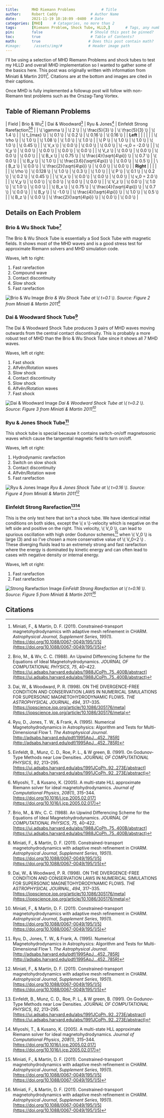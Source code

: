 ```yaml
---
title:      MHD Riemann Problems            # Title
author:     Robert Caddy               # Author Name
date:       2021-11-19 10:10:09 -0400  # Date
categories: [MHD]     # Catagories, no more than 2
tags:       [Riemann Problem, Shock Tube, HLLD,]       # Tags, any number
pin:        false                      # Should this post be pinned?
toc:        true                       # Table of Contents?
math:       true                      # Does this post contain math?
#image:      /assets/img/#            # Header image path
---
```


I'll be using a selection of MHD Riemann Problems and shock tubes to test my
HLLD and overall MHD implementation so I wanted to gather some of the basics
here. This post was originally written with information from Miniati & Martin
2011[^charm]. Citations are at the bottom and images are cited in their
captions.

Once MHD is fully implemented a followup post will follow with non-Riemann test
problems such as the Orszag-Tang Vortex.

## Table of Riemann Problems

| Field           | Brio & Wu[^bw] | Dai & Woodward[^dw]             | Ryu & Jones[^rj]    | Einfeldt Strong Rarefaction[^fr][^hlld] |
| \\( \gamma \\)  | \\( 2 \\)      | \\( \frac{5}{3} \\)             | \\( \frac{5}{3} \\) | \\( 1.4 \\)                             |
| \\( t_{max} \\) | \\( 0.1 \\)    | \\( 0.2 \\)                     | \\( 0.16 \\)        | \\( 0.16 \\)                            |
| **Left**        |                |                                 |                     |                                         |
| \\( \rho \\)    | \\( 1.0 \\)    | \\( 1.08 \\)                    | \\( 1.0 \\)         | \\( 1.0 \\)                             |
| \\( P \\)       | \\( 1.0 \\)    | \\( 1.0 \\)                     | \\( 1.0 \\)         | \\( 0.45 \\)                            |
| \\( V_x \\)     | \\( 0.0 \\)    | \\( 0.0 \\)                     | \\( 0.0 \\)         | \\( -v_0 = -2.0 \\)                     |
| \\( V_y \\)     | \\( 0.0 \\)    | \\( 0.0 \\)                     | \\( 0.0 \\)         | \\( 0.0 \\)                             |
| \\( V_z \\)     | \\( 0.0 \\)    | \\( 0.0 \\)                     | \\( 0.0 \\)         | \\( 0.0 \\)                             |
| \\( B_x \\)     | \\( 0.75 \\)   | \\( \frac{4}{\sqrt{4\pi}} \\)   | \\( 0.7 \\)         | \\( 0.0 \\)                             |
| \\( B_y \\)     | \\( 1.0 \\)    | \\( \frac{3.6}{\sqrt{4\pi}} \\) | \\( 0.0 \\)         | \\( 0.5 \\)                             |
| \\( B_z \\)     | \\( 0.0 \\)    | \\( \frac{2}{\sqrt{4\pi}} \\)   | \\( 0.0 \\)         | \\( 0.0 \\)                             |
| **Right**       |                |                                 |                     |                                         |
| \\( \rho \\)    | \\( 0.128 \\)  | \\( 1.0 \\)                     | \\( 0.3 \\)         | \\( 1.0 \\)                             |
| \\( P \\)       | \\( 0.1 \\)    | \\( 0.2 \\)                     | \\( 0.2 \\)         | \\( 0.45 \\)                            |
| \\( V_x \\)     | \\( 0.0 \\)    | \\( 0.0 \\)                     | \\( 0.0 \\)         | \\( v_0 = 2.0 \\)                       |
| \\( V_y \\)     | \\( 0.0 \\)    | \\( 0.0 \\)                     | \\( 0.0 \\)         | \\( 0.0 \\)                             |
| \\( V_z \\)     | \\( 0.0 \\)    | \\( 1.0 \\)                     | \\( 1.0 \\)         | \\( 0.0 \\)                             |
| \\( B_x \\)     | \\( 0.75 \\)   | \\( \frac{4}{\sqrt{4\pi}} \\)   | \\( 0.7 \\)         | \\( 0.0 \\)                             |
| \\( B_y \\)     | \\( -1.0 \\)   | \\( \frac{4}{\sqrt{4\pi}} \\)   | \\( 1.0 \\)         | \\( 0.5 \\)                             |
| \\( B_z \\)     | \\( 0.0 \\)    | \\( \frac{2}{\sqrt{4\pi}} \\)   | \\( 0.0 \\)         | \\( 0.0 \\)                             |

## Details on Each Problem

### Brio & Wu Shock Tube[^bw]

The Brio & Wu Shock Tube is essentially a Sod Sock Tube with magnetic fields. It
shows most of the MHD waves and is a good stress test for approximate Riemann
solvers and MHD simulation code.

Waves, left to right:

1. Fast rarefaction
2. Compound wave
3. Contact discontinuity
4. Slow shock
5. Fast rarefaction

![Brio & Wu Image](/assets/img/2021-post-assets/11-November/Brio-Wu-Miniati-Martin-2011-fig-2.png)
*Brio & Wu Shock Tube at \\( t=0.1 \\). Source: Figure 2 from Miniati & Martin 2011[^charm]*

### Dai & Woodward Shock Tube[^dw]

The Dai & Woodward Shock Tube produces 3 pairs of MHD waves moving outwards from
the central contact discontinuity. This is probably a more robust test of MHD
than the Brio & Wu Shock Tube since it shows all 7 MHD waves.

Waves, left ot right:

1. Fast shock
2. Alfvên/Rotation waves
3. Slow shock
4. Contact discontinuity
5. Slow shock
6. Alfvên/Rotation waves
7. Fast shock

![Dai & Woodward Image](/assets/img/2021-post-assets/11-November/Dai-Woodward-Miniati-Martin-2011-fig-3.png)
*Dai & Woodward Shock Tube at \\( t=0.2 \\). Source: Figure 3 from Miniati & Martin 2011[^charm]*

### Ryu & Jones Shock Tube[^rj]

This shock tube is special because it contains switch-on/off magnetosonic waves
which cause the tangential magnetic field to turn on/off.

Waves, left ot right:

1. Hydrodynamic rarefaction
2. Switch on slow shock
3. Contact discontinuity
4. Alfvên/Rotation wave
5. Fast rarefaction

![Ryu & Jones Image](/assets/img/2021-post-assets/11-November/Ryu-Jones-Miniati-Martin-2011-fig-4.png)
*Ryu & Jones Shock Tube at \\( t=0.16 \\). Source: Figure 4 from Miniati & Martin 2011[^charm]*

### Einfeldt Strong Rarefaction[^fr][^hlld]

This is the only test here that isn't a shock tube. We have identical initial
conditions on both sides, except the \\( x \\)-velocity which is negative on the
left side and positive on the right. This velocity, \\( V_0 \\), can lead to
spurious oscillation with high order Godunov schemes[^charm] when \\( V_0 \\) is
large (3) and so I've chosen a more conservative value of \\( V_0=2 \\) . These
diverging fluids lead to an extremely strong and fast rarefaction where the
energy is dominated by kinetic energy and can often lead to cases with negative
density or internal energy.

Waves, left ot right:

1. Fast rarefaction
2. Fast rarefaction

![Strong Rarefaction Image](/assets/img/2021-post-assets/11-November/Strong-rarefaction-Miniati-Martin-2011-fig-5.png)
*EinFeldt Strong Rarefaction at \\( t=0.16 \\). Source: Figure 5 from Miniati & Martin 2011[^charm]*

## Citations

[^charm]: Miniati, F., &#38; Martin, D. F. (2011). Constrained-transport
    magnetohydrodynamics with adaptive mesh refinement in CHARM. *Astrophysical
    Journal, Supplement Series*, *195*(1).
    [https://doi.org/10.1088/0067-0049/195/1/5](https://doi.org/10.1088/0067-0049/195/1/5)

[^bw]: Brio, M., &#38; Wv, C. C. (1988). An Upwind Differencing Scheme for
    the Equations of Ideal Magnetohydrodynamics. *JOURNAL OF COMPUTATIONAL
    PHYSICS*, *75*, 40–422.
    [https://ui.adsabs.harvard.edu/abs/1988JCoPh..75..400B/abstract](https://ui.adsabs.harvard.edu/abs/1988JCoPh..75..400B/abstract)

[^dw]: Dai, W., &#38; Woodward, P. R. (1998). ON THE DIVERGENCE-FREE
    CONDITION AND CONSERVATION LAWS IN NUMERICAL SIMULATIONS FOR SUPERSONIC
    MAGNETOHYDRODYNAMIC FLOWS. *THE ASTROPHYSICAL JOURNAL*, *494*, 317–335.
    [https://iopscience.iop.org/article/10.1086/305176/meta](https://iopscience.iop.org/article/10.1086/305176/meta)

[^rj]: Ryu, D., Jones, T. W., &#38; Frank, A. (1995). Numerical
    Magnetohydrodynamics in Astrophysics: Algorithm and Tests for
    Multi-Dimensional Flow 1. *The Astrophysical Journal*.
    [http://adsabs.harvard.edu/pdf/1995ApJ...452..785R](http://adsabs.harvard.edu/pdf/1995ApJ...452..785R)

[^fr]: Einfeldt, B., Munz, C. D., Roe, P. L., &#38; W green, B. (1991). On
    Godunov-Type Methods near Low Densities. *JOURNAL OF COMPUTATIONAL PHYSICS*,
    *92*, 213–295.
    [https://ui.adsabs.harvard.edu/abs/1991JCoPh..92..273E/abstract](https://ui.adsabs.harvard.edu/abs/1991JCoPh..92..273E/abstract)

[^hlld]: Miyoshi, T., &#38; Kusano, K. (2005). A multi-state HLL approximate
    Riemann solver for ideal magnetohydrodynamics. *Journal of Computational
    Physics*, *208*(1), 315–344.
    [https://doi.org/10.1016/j.jcp.2005.02.017](https://doi.org/10.1016/j.jcp.2005.02.017)

[^athena]: Stone, J. M., Gardiner, T. A., Teuben, P., Hawley, J. F., &#38;
    Simon, J. B. (2008). ATHENA: A NEW CODE FOR ASTROPHYSICAL MHD. *The
    Astrophysical Journal Supplement Series*, *178*, 137–177.
